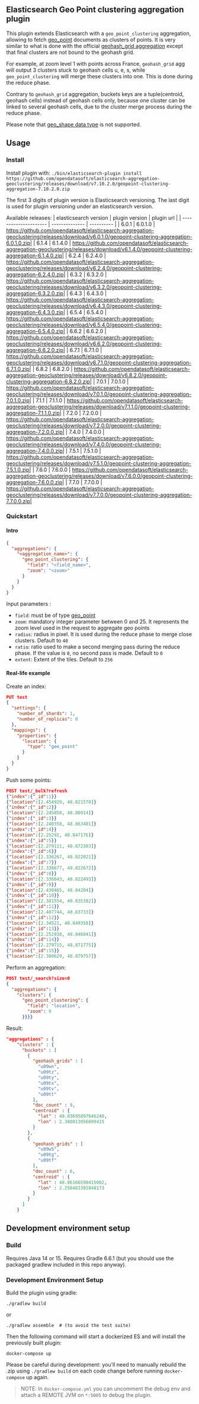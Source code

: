 ## Elasticsearch Geo Point clustering aggregation plugin

This plugin extends Elasticsearch with a `geo_point_clustering` aggregation, allowing to fetch [geo_point](https://www.elastic.co/guide/en/elasticsearch/reference/7.10/geo-point.html) documents as clusters of points.
It is very similar to what is done with the official [geohash_grid aggregation](https://www.elastic.co/guide/en/elasticsearch/reference/7.10/search-aggregations-bucket-geohashgrid-aggregation.html) except that final clusters are not bound to the geohash grid.

For example, at zoom level 1 with points across France, `geohash_grid` agg will output 3 clusters stuck to geohash cells u, e, s, while `geo_point_clustering` will merge these clusters into one.
This is done during the reduce phase.  

Contrary to `geohash_grid` aggregation, buckets keys are a tuple(centroid, geohash cells) instead of geohash cells only, because one cluster can be linked to several geohash cells, due to the cluster merge process during the reduce phase.

Please note that [geo_shape data type](https://www.elastic.co/guide/en/elasticsearch/reference/7.10/geo-shape.html) is not supported.


## Usage
### Install

Install plugin with:
`./bin/elasticsearch-plugin install https://github.com/opendatasoft/elasticsearch-aggregation-geoclustering/releases/download/v7.10.2.0/geopoint-clustering-aggregation-7.10.2.0.zip`

The first 3 digits of plugin version is Elasticsearch versioning. The last digit is used for plugin versioning under an elasticsearch version.

Available releases:
| elasticsearch version | plugin version | plugin url |
| --------------------- | -------------- | ---------- |
| 6.0.1 | 6.0.1.0 | https://github.com/opendatasoft/elasticsearch-aggregation-geoclustering/releases/download/v6.0.1.0/geopoint-clustering-aggregation-6.0.1.0.zip|
| 6.1.4 | 6.1.4.0 | https://github.com/opendatasoft/elasticsearch-aggregation-geoclustering/releases/download/v6.1.4.0/geopoint-clustering-aggregation-6.1.4.0.zip|
| 6.2.4 | 6.2.4.0 | https://github.com/opendatasoft/elasticsearch-aggregation-geoclustering/releases/download/v6.2.4.0/geopoint-clustering-aggregation-6.2.4.0.zip|
| 6.3.2 | 6.3.2.0 | https://github.com/opendatasoft/elasticsearch-aggregation-geoclustering/releases/download/v6.3.2.0/geopoint-clustering-aggregation-6.3.2.0.zip|
| 6.4.3 | 6.4.3.0 | https://github.com/opendatasoft/elasticsearch-aggregation-geoclustering/releases/download/v6.4.3.0/geopoint-clustering-aggregation-6.4.3.0.zip|
| 6.5.4 | 6.5.4.0 | https://github.com/opendatasoft/elasticsearch-aggregation-geoclustering/releases/download/v6.5.4.0/geopoint-clustering-aggregation-6.5.4.0.zip|
| 6.6.2 | 6.6.2.0 | https://github.com/opendatasoft/elasticsearch-aggregation-geoclustering/releases/download/v6.6.2.0/geopoint-clustering-aggregation-6.6.2.0.zip|
| 6.7.1 | 6.7.1.0 | https://github.com/opendatasoft/elasticsearch-aggregation-geoclustering/releases/download/v6.7.1.0/geopoint-clustering-aggregation-6.7.1.0.zip|
| 6.8.2 | 6.8.2.0 | https://github.com/opendatasoft/elasticsearch-aggregation-geoclustering/releases/download/v6.8.2.0/geopoint-clustering-aggregation-6.8.2.0.zip|
| 7.0.1 | 7.0.1.0 | https://github.com/opendatasoft/elasticsearch-aggregation-geoclustering/releases/download/v7.0.1.0/geopoint-clustering-aggregation-7.0.1.0.zip|
| 7.1.1 | 7.1.1.0 | https://github.com/opendatasoft/elasticsearch-aggregation-geoclustering/releases/download/v7.1.1.0/geopoint-clustering-aggregation-7.1.1.0.zip|
| 7.2.0 | 7.2.0.0 | https://github.com/opendatasoft/elasticsearch-aggregation-geoclustering/releases/download/v7.2.0.0/geopoint-clustering-aggregation-7.2.0.0.zip|
| 7.4.0 | 7.4.0.0 | https://github.com/opendatasoft/elasticsearch-aggregation-geoclustering/releases/download/v7.4.0.0/geopoint-clustering-aggregation-7.4.0.0.zip|
| 7.5.1 | 7.5.1.0 | https://github.com/opendatasoft/elasticsearch-aggregation-geoclustering/releases/download/v7.5.1.0/geopoint-clustering-aggregation-7.5.1.0.zip|
| 7.6.0 | 7.6.0.0 | https://github.com/opendatasoft/elasticsearch-aggregation-geoclustering/releases/download/v7.6.0.0/geopoint-clustering-aggregation-7.6.0.0.zip|
| 7.7.0 | 7.7.0.0 | https://github.com/opendatasoft/elasticsearch-aggregation-geoclustering/releases/download/v7.7.0.0/geopoint-clustering-aggregation-7.7.0.0.zip|



### Quickstart
#### Intro
```json
{
  "aggregations": {
    "<aggregation_name>": {
      "geo_point_clustering": {
        "field": "<field_name>",
        "zoom": "<zoom>"
      }
    }
  }
}
```
Input parameters :
- `field`: must be of type [geo_point](https://www.elastic.co/guide/en/elasticsearch/reference/7.10/geo-point.html)
- `zoom`: mandatory integer parameter between 0 and 25. It represents the zoom level used in the request to aggregate geo points
- `radius`: radius in pixel. It is used during the reduce phase to merge close clusters. Default to `40`
- `ratio`: ratio used to make a second merging pass during the reduce phase. If the value is `0`, no second pass is made. Default to `0`
- `extent`: Extent of the tiles. Default to `256`


#### Real-life example

Create an index:
```json
PUT test
{
  "settings": {
    "number_of_shards": 1,
    "number_of_replicas": 0
  },
  "mappings": {
    "properties": {
      "location": {
        "type": "geo_point"
      }
    }
  }
}
```

Push some points:
```json
POST test/_bulk?refresh
{"index":{"_id":1}}
{"location":[2.454929, 48.821578]}
{"index":{"_id":2}}
{"location":[2.245858, 48.86914]}
{"index":{"_id":3}}
{"location":[2.240358, 48.863481]}
{"index":{"_id":4}}
{"location":[2.25292, 48.847176]}
{"index":{"_id":5}}
{"location":[2.279111, 48.872383]}
{"index":{"_id":6}}
{"location":[2.336267, 48.822021]}
{"index":{"_id":7}}
{"location":[2.338677, 48.822672]}
{"index":{"_id":8}}
{"location":[2.336643, 48.822493]}
{"index":{"_id":9}}
{"location":[2.438465, 48.84204]}
{"index":{"_id":10}}
{"location":[2.381554, 48.835382]}
{"index":{"_id":11}}
{"location":[2.407744, 48.83733]}
{"index":{"_id":12}}
{"location":[2.34521, 48.849358]}
{"index":{"_id":13}}
{"location":[2.252938, 48.846041]}
{"index":{"_id":14}}
{"location":[2.279715, 48.871775]}
{"index":{"_id":15}}
{"location":[2.380629, 48.879757]}
```

Perform an aggregation:
```json
POST test/_search?size=0
{
  "aggregations": {
    "clusters": {
      "geo_point_clustering": {
        "field": "location",
        "zoom": 9
      }}}}
```

Result:
```json
"aggregations" : {
    "clusters" : {
      "buckets" : [
        {
          "geohash_grids" : [
            "u09wn",
            "u09tz",
            "u09ty",
            "u09tx",
            "u09tv",
            "u09tt"
          ],
          "doc_count" : 9,
          "centroid" : {
            "lat" : 48.83695897646248,
            "lon" : 2.380013056099415
          }
        },
        {
          "geohash_grids" : [
            "u09w5",
            "u09tg",
            "u09tf"
          ],
          "doc_count" : 6,
          "centroid" : {
            "lat" : 48.86166598415002,
            "lon" : 2.258483301848173
          }
        }
      ]
    }
```


## Development environment setup
### Build

Requires Java 14 or 15.
Requires Gradle 6.6.1 (but you should use the packaged gradlew included in this repo anyway).

### Development Environment Setup

Build the plugin using gradle:
``` shell
./gradlew build
```

or
``` shell
./gradlew assemble  # (to avoid the test suite)
```

Then the following command will start a dockerized ES and will install the previously built plugin:
``` shell
docker-compose up
```

Please be careful during development: you'll need to manually rebuild the .zip using `./gradlew build` on each code 
change before running `docker-compose` up again.

> NOTE: In `docker-compose.yml` you can uncomment the debug env and attach a REMOTE JVM on `*:5005` to debug the plugin.
